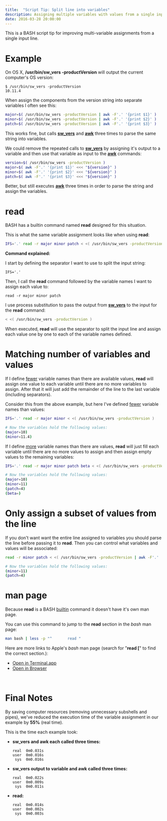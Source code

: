 ```yaml
---
title:  "Script Tip: Split line into variables"
description: Assigning multiple variables with values from a single input line
date: 2016-03-28 20:00:00
---
```


This is a BASH script tip for improving multi-variable assignments from a single input line.

# Example

On OS X, **/usr/bin/sw_vers -productVersion** will output the current computer's OS version:

```
$ /usr/bin/sw_vers -productVersion
10.11.4
```
When assign the components from the version string into separate variables I often see this:

```bash
major=$( /usr/bin/sw_vers -productVersion | awk -F'.' '{print $1}' )
minor=$( /usr/bin/sw_vers -productVersion | awk -F'.' '{print $2}' )
patch=$( /usr/bin/sw_vers -productVersion | awk -F'.' '{print $3}' )
```

This works fine, but calls [**sw_vers**](x-man-page://1/sw_vers) and [**awk**](x-man-page://1/awk) three times to parse the same string into variables.

We could remove the repeated calls to [**sw_vers**](x-man-page://1/sw_vers) by assigning it's output to a variable and then use that variable as input to the [**awk**](x-man-page://1/awk) commands:

```bash
version=$( /usr/bin/sw_vers -productVersion )
major=$( awk -F'.' '{print $1}' <<< "${version}" )
minor=$( awk -F'.' '{print $2}' <<< "${version}" )
patch=$( awk -F'.' '{print $3}' <<< "${version}" )
```

Better, but still executes [**awk**](x-man-page://1/awk) three times in order to parse the string and assign the variables.

# read

BASH has a builtin command named **read** designed for this situation.

This is what the same variable assignment looks like when using **read**:

```bash
IFS='.' read -r major minor patch < <( /usr/bin/sw_vers -productVersion )
```

**Command explained:**

I start by defining the separator I want to use to split the input string:

```
IFS='.'
```

Then, I call the **read** command followed by the variable names I want to assign each value to: 

```
read -r major minor patch
```

I use process substitution to pass the output from [**sw_vers**](x-man-page://1/sw_vers) to the input for the **read** command:

```bash
< <( /usr/bin/sw_vers -productVersion )
```

When executed, **read** will use the separator to split the input line and assign each value one by one to each of the variable names defined.

# Matching number of variables and values

If I define <u>fewer</u> variable names than there are available values, **read** will assign one value to each variable until there are no more variables to assign. After that it will just add the remainder of the line to the last variable (including separators).

Consider this from the above example, but here I've defined <u>fewer</u> variable names than values:

```bash
IFS='.' read -r major minor < <( /usr/bin/sw_vers -productVersion )

# Now the variables hold the following values:
(major=10)
(minor=11.4)
```

If I define <u>more</u> variable names than there are values, **read** will just fill each variable until there are no more values to assign and then assign empty values to the remaining variables:

```bash
IFS='.' read -r major minor patch beta < <( /usr/bin/sw_vers -productVersion )

# Now the variables hold the following values:
(major=10)
(minor=11)
(patch=4)
(beta=)
```

# Only assign a subset of values from the line

If you don't want want the entire line assigned to variables you should parse the line before passing it to **read**. Then you can control what variables and values will be associated:

```bash
read -r minor patch < <( /usr/bin/sw_vers -productVersion | awk -F'.' '{print $2"\ "$3}' )

# Now the variables hold the following values:
(minor=11)
(patch=4)
```

# man page

Because **read** is a BASH [builtin](http://tldp.org/LDP/abs/html/internal.html) command it doesn't have it's own man page.

You can use this command to jump to the **read** section in the _bash_ man page:

```bash
man bash | less -p "^       read "
```

Here are more links to Apple's _bash_ man page (search for "**read [**" to find the correct section.):
  
* [Open in Terminal.app](x-man-page://1/bash)
* [Open in Browser](https://developer.apple.com/library/mac/documentation/Darwin/Reference/ManPages/man1/bash.1.html)  
<br>

# Final Notes

By saving computer resources (removing unnecessary subshells and pipes), we've reduced the execution time of the variable assignment in our example by **55%** (real time).

This is the time each example took:

* **sw_vers and awk each called three times:**

      real	0m0.031s  
      user	0m0.016s  
       sys	0m0.016s

* **sw_vers output to variable and awk called three times:**

      real	0m0.022s
      user	0m0.009s
       sys	0m0.011s

* **read:**

      real	0m0.014s
      user	0m0.002s
       sys	0m0.003s